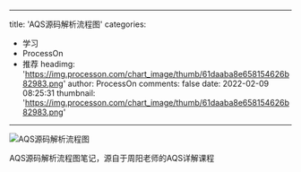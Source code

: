 
---
title: 'AQS源码解析流程图'
categories: 
 - 学习
 - ProcessOn
 - 推荐
headimg: 'https://img.processon.com/chart_image/thumb/61daaba8e658154626b82983.png'
author: ProcessOn
comments: false
date: 2022-02-09 08:25:31
thumbnail: 'https://img.processon.com/chart_image/thumb/61daaba8e658154626b82983.png'
---

<div>   
<img class="thumb" alt="AQS源码解析流程图" src="https://img.processon.com/chart_image/thumb/61daaba8e658154626b82983.png" referrerpolicy="no-referrer">
<p>AQS源码解析流程图笔记，源自于周阳老师的AQS详解课程</p>  
</div>
            